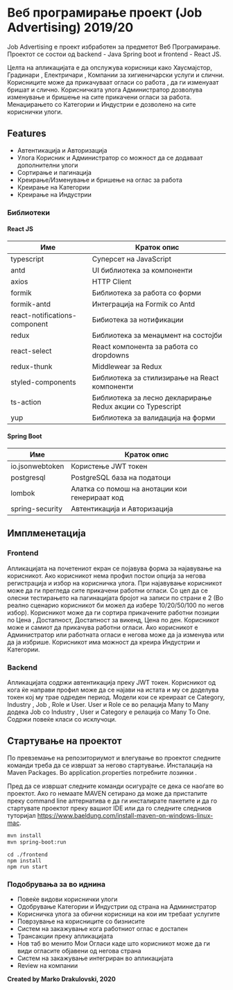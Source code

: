# Веб програмирање проект (Job Advertising) 2019/20


Job Advertising е проект избработен за предметот Веб Програмирање.
Проектот се состои од backend - Java Spring boot и frontend - React JS. 

Целта на апликацијата е да опслужува корисници како Хаусмајстор, Градинари , Електричари , Компании за хигиеничарски услуги и слични. Корисниците може да прикачуваат огласи со работа , да ги изменуаат бришат и слично. Корисничката улога Администратор дозволува изменување и бришење на сите прикачени огласи за работа.
Менаџирањето со Категории и Индустрии е дозволено на сите кориснички улоги.

## Features

  - Автентикација и Авторизација
  - Улога Корисник и Администратор со можност да се додаваат дополнителни улоги
  - Сортирање и пагинација
  - Креирање/Изменување и бришење на оглас за работа
  - Креирање на Категории
  - Креирање на Индустрии
  ### Библиотеки

 #### React JS
| Име | Краток опис |
| ------ | ------ |
| typescript |  Суперсет на JavaScript |
| antd | UI библиотека за компоненти |
| axios | HTTP Client |
| formik | Библиотека за работа со форми |
| formik-antd | Интеграција на Formik со Antd |
| react-notifications-component | Бибиотека за нотификации |
| redux | Библиотека за менаџмент на состојби |
| react-select | React компонента за работа со dropdowns |
| redux-thunk | Middlewear за Redux |
| styled-components | Библиотека за стилизирање на React компоненти |
| ts-action | Библиотека за лесно декларирање Redux акции со Typescript  |
| yup | Библиотека за валидација на форми |

 #### Spring Boot
| Име | Краток опис |
| ------ | ------ |
| io.jsonwebtoken |  Користење JWT токен |
| postgresql | PostgreSQL база на податоци |
| lombok | Алатка со помош на анотации кои генерираат код  |
| spring-security | Автентикација и Авторизација |


## Имплменетација

### Frontend

Апликацијата на почетениот екран се појавува форма за најавување на корисникот. Ако корисникот нема профил постои опција за негова регистрација и избор на корисничка улога. При најавување корисникот може да ги прегледа сите прикачени работни огласи. Со цел да се олесни тестирањето на пагинацијата бројот на записи по страни е 2 (Во реално сценарио корисникот би можел да избере 10/20/50/100 по негов избор). 
Корисникот може да ги сортира прикачените работни позиции по Цена , Достапност, Достапност за викенд, Цена по ден. Корисникот може и самиот да прикачува работни огласи. Ако корисникот е Администратор или работната огласи е негова може да ја изменува или да ја избрише. Корисникот има можност да креира Индустрии и Категории.


### Backend

Апликацијата содржи автентикација преку JWT токен. Корисникот од кога ќе направи профил може да се најави на истата и му се доделува токен кој му трае одреден период. Модели кои се креираат се Category, Industry , Job , Role и User. User и Role се во релација Many to Many додека Job со Industry , User и  Category е релација со Many To One. Содржи повеќе  класи со исклучоци.


## Стартување на проектот

По превземање на репозиториумот и влегување во проектот следните команди треба да се извршат за негово стартување. Инсталација на Maven Packages. Во application.properties потребните лозинки .

Пред да се извршат следните команди осигурајте се дека се наоѓате во проектот. 
Ако го немаате MAVEN сетирано да може да пристапите преку command line алтернатива е да ги инсталирате пакетите и да го стартувате проектот преку вашиот IDE или да го следните следниов туторијал https://www.baeldung.com/install-maven-on-windows-linux-mac. 
```sh
mvn install
mvn spring-boot:run
```

```
cd ./frontend
npm install
npm run start
```


### Подобрувања за во иднина

- Повеќе видови кориснички улоги
- Одобрување Категории и Индустрии од страна на Администратор
- Корисничка улога за обични корисници на кои им требаат услугите
- Поврзување на корисниците со бизнисите
- Систем на закажување кога работниот оглас е достапен
- Трансакции преку апликацијата
- Нов таб во менито Мои Огласи каде што корисникот може да ги види огласите објавени од негова страна
- Систем на закажување интегриран во апликацијата
- Review на компании


**Created by Marko Drakulovski, 2020**
